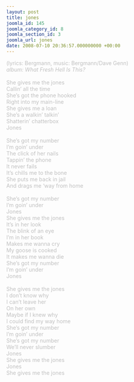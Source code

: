 ```yaml
---
layout: post
title: jones
joomla_id: 145
joomla_category_id: 8
joomla_section_id: 3
joomla_url: jones
date: 2008-07-10 20:36:57.000000000 +00:00
---
```

<span style="color: #c0c0c0">(lyrics: Bergmann, music: Bergmann/Dave Genn)<br />
<i>album: What Fresh Hell Is This?</i><br />
<br />
She gives me the jones<br />
Callin&rsquo; all the time<br />
She&rsquo;s got the phone hooked<br />
Right into my main-line<br />
She gives me a loan<br />
She&rsquo;s a walkin&rsquo; talkin&rsquo;<br />
Shatterin&rsquo; chatterbox<br />
Jones<br />
<br />
She&rsquo;s got my number<br />
I&rsquo;m goin&rsquo; under<br />
The click of her nails<br />
Tappin&rsquo; the phone<br />
It never fails <br />
It&rsquo;s chills me to the bone<br />
She puts me back in jail<br />
And drags me &lsquo;way from home<br />
<br />
She&rsquo;s got my number<br />
I&rsquo;m goin&rsquo; under<br />
Jones <br />
She gives me the jones<br />
It&rsquo;s in her look<br />
The blink of an eye<br />
I&rsquo;m in her book<br />
Makes me wanna cry<br />
My goose is cooked<br />
It makes me wanna die<br />
She&rsquo;s got my number<br />
I&rsquo;m goin&rsquo; under<br />
Jones<br />
<br />
She gives me the jones<br />
I don&rsquo;t know why<br />
I can&rsquo;t leave her<br />
On her own<br />
Maybe if I knew why<br />
I could find my way home<br />
She&rsquo;s got my number<br />
I&rsquo;m goin&rsquo; under<br />
She&rsquo;s got my number<br />
We&rsquo;ll never slumber<br />
Jones<br />
She gives me the jones<br />
Jones<br />
She gives me the jones<br />
</span>
<br />
